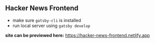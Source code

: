 ## Hacker News Frontend

- make sure `gatsby-cli` is installed
- run local server using `gatsby develop`

**site can be previewed here:**
https://hacker-news-frontend.netlify.app
